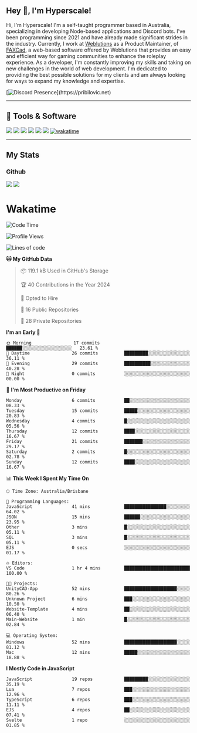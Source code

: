 ## Hey 👋, I'm Hyperscale!

Hi, I'm Hyperscale! I'm a self-taught programmer based in Australia, specializing in developing Node-based applications and Discord bots. I've been programming since 2021 and have already made significant strides in the industry. Currently, I work at [Weblutions](https://weblutions.com) as a Product Maintainer, of [FAXCad](https://weblutions.com/store/faxcad), a web-based software offered by Weblutions that provides an easy and efficient way for gaming communities to enhance the roleplay experience. As a developer, I'm constantly improving my skills and taking on new challenges in the world of web development. I'm dedicated to providing the best possible solutions for my clients and am always looking for ways to expand my knowledge and expertise.

[![Discord Presence](https://lanyard.cnrad.dev/api/906061699562475581?=idleMessage=:Just%Chillin%With%My%Kangaroo!)](https://pribilovic.net)

<p align="center">
<a href="https://github.com/Hyperscale1">
</a>
</p>

---
## 🔧 Tools & Software
![](https://img.shields.io/badge/HTML5-E34F26?style=for-the-badge&logo=html5&logoColor=white) ![](https://img.shields.io/badge/CSS3-1572B6?style=for-the-badge&logo=css3&logoColor=white) ![](https://img.shields.io/badge/MySQL-005C84?style=for-the-badge&logo=mysql&logoColor=white) ![](https://img.shields.io/badge/Ubuntu-E95420?style=for-the-badge&logo=ubuntu&logoColor=white) ![](https://img.shields.io/badge/JavaScript-F7DF1E?style=for-the-badge&logo=javascript&logoColor=black) ![](	https://img.shields.io/badge/Node.js-43853D?style=for-the-badge&logo=node.js&logoColor=white) [![wakatime](https://wakatime.com/badge/user/6e098b16-30e8-493e-bf77-598fafbb912d.svg?style=for-the-badge)](https://wakatime.com/@6e098b16-30e8-493e-bf77-598fafbb912d)


---
## My Stats

### Github
![](https://github-readme-stats.vercel.app/api?username=Hyperscale1&theme=blue-green)
![](https://github-readme-stats.vercel.app/api/top-langs/?username=Hyperscale1&theme=blue-green)

# Wakatime
<!--START_SECTION:waka-->
![Code Time](http://img.shields.io/badge/Code%20Time-697%20hrs%2027%20mins-blue)

![Profile Views](http://img.shields.io/badge/Profile%20Views-0-blue)

![Lines of code](https://img.shields.io/badge/From%20Hello%20World%20I%27ve%20Written-223.1%20thousand%20lines%20of%20code-blue)

**🐱 My GitHub Data** 

> 📦 119.1 kB Used in GitHub's Storage 
 > 
> 🏆 40 Contributions in the Year 2024
 > 
> 💼 Opted to Hire
 > 
> 📜 16 Public Repositories 
 > 
> 🔑 28 Private Repositories 
 > 
**I'm an Early 🐤** 

```text
🌞 Morning                17 commits          ██████░░░░░░░░░░░░░░░░░░░   23.61 % 
🌆 Daytime                26 commits          █████████░░░░░░░░░░░░░░░░   36.11 % 
🌃 Evening                29 commits          ██████████░░░░░░░░░░░░░░░   40.28 % 
🌙 Night                  0 commits           ░░░░░░░░░░░░░░░░░░░░░░░░░   00.00 % 
```
📅 **I'm Most Productive on Friday** 

```text
Monday                   6 commits           ██░░░░░░░░░░░░░░░░░░░░░░░   08.33 % 
Tuesday                  15 commits          █████░░░░░░░░░░░░░░░░░░░░   20.83 % 
Wednesday                4 commits           █░░░░░░░░░░░░░░░░░░░░░░░░   05.56 % 
Thursday                 12 commits          ████░░░░░░░░░░░░░░░░░░░░░   16.67 % 
Friday                   21 commits          ███████░░░░░░░░░░░░░░░░░░   29.17 % 
Saturday                 2 commits           █░░░░░░░░░░░░░░░░░░░░░░░░   02.78 % 
Sunday                   12 commits          ████░░░░░░░░░░░░░░░░░░░░░   16.67 % 
```


📊 **This Week I Spent My Time On** 

```text
🕑︎ Time Zone: Australia/Brisbane

💬 Programming Languages: 
JavaScript               41 mins             ████████████████░░░░░░░░░   64.02 % 
JSON                     15 mins             ██████░░░░░░░░░░░░░░░░░░░   23.95 % 
Other                    3 mins              █░░░░░░░░░░░░░░░░░░░░░░░░   05.11 % 
SQL                      3 mins              █░░░░░░░░░░░░░░░░░░░░░░░░   05.11 % 
EJS                      0 secs              ░░░░░░░░░░░░░░░░░░░░░░░░░   01.17 % 

🔥 Editors: 
VS Code                  1 hr 4 mins         █████████████████████████   100.00 % 

🐱‍💻 Projects: 
UnityCAD-App             52 mins             ████████████████████░░░░░   80.26 % 
Unknown Project          6 mins              ███░░░░░░░░░░░░░░░░░░░░░░   10.50 % 
Website-Template         4 mins              ██░░░░░░░░░░░░░░░░░░░░░░░   06.40 % 
Main-Website             1 min               █░░░░░░░░░░░░░░░░░░░░░░░░   02.84 % 

💻 Operating System: 
Windows                  52 mins             ████████████████████░░░░░   81.12 % 
Mac                      12 mins             █████░░░░░░░░░░░░░░░░░░░░   18.88 % 
```

**I Mostly Code in JavaScript** 

```text
JavaScript               19 repos            █████████░░░░░░░░░░░░░░░░   35.19 % 
Lua                      7 repos             ███░░░░░░░░░░░░░░░░░░░░░░   12.96 % 
TypeScript               6 repos             ███░░░░░░░░░░░░░░░░░░░░░░   11.11 % 
EJS                      4 repos             ██░░░░░░░░░░░░░░░░░░░░░░░   07.41 % 
Svelte                   1 repo              ░░░░░░░░░░░░░░░░░░░░░░░░░   01.85 % 
```




<!--END_SECTION:waka-->